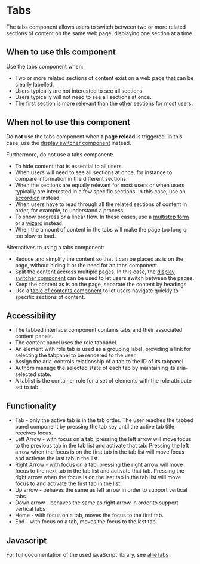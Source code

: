 # Tabs

The tabs component allows users to switch between two or more related sections of content on the same web page, displaying one section at a time.

## When to use this component

Use the tabs component when:

* Two or more related sections of content exist on a web page that can be clearly labelled.
* Users typically are not interested to see all sections.
* Users typically will not need to see all sections at once.
* The first section is more relevant than the other sections for most users.

## When not to use this component

Do **not** use the tabs component when **a page reload** is triggered. In this case, use the <a href="{{path './display-switcher.html'}}">display switcher component</a> instead.

Furthermore, do not use a tabs component:

* To hide content that is essential to all users.
* When users will need to see all sections at once, for instance to compare information in the different sections.
* When the sections are equally relevant for most users or when users typically are interested in a few specific sections. In this case, use an <a href="{{path './accordion.html'}}">accordion</a> instead.
* When users have to read through all the related sections of content in order, for example, to understand a process.
* To show progress or a linear flow. In these cases, use a <a href="{{path './multistep-form.html'}}">multistep form</a> or a <a href="{{path './wizard.html'}}">wizard</a> instead. <!-- @TODO describe in better way in which cases a multistep form or a wizard should be used instead -->
* When the amount of content in the tabs will make the page too long or too slow to load.

Alternatives to using a tabs component:

* Reduce and simplify the content so that it can be placed as is on the page, without hiding it or the need for an tabs component.
* Split the content accross multiple pages. In this case, the <a href="{{path './display-switcher.html'}}">display switcher component</a> can be used to let users switch between the pages.
* Keep the content as is on the page, separate the content by headings.
* Use a <a href="{{path './table-of-contents.html'}}">table of contents component</a> to let users navigate quickly to specific sections of content.

## Accessibility

* The tabbed interface component contains tabs and their associated content panels.
* The content panel uses the role tabpanel.
* An element with role tab is used as a grouping label, providing a link for selecting the tabpanel to be rendered to the user.
* Assign the aria-controls relationship of a tab to the ID of its tabpanel.
* Authors manage the selected state of each tab by maintaining its aria-selected state.
* A tablist is the container role for a set of elements with the role attribute set to tab.

## Functionality

* Tab - only the active tab is in the tab order. The user reaches the tabbed panel component by pressing the tab key until the active tab title receives focus.
* Left Arrow - with focus on a tab, pressing the left arrow will move focus to the previous tab in the tab list and activate that tab. Pressing the left arrow when the focus is on the first tab in the tab list will move focus and activate the last tab in the list.
* Right Arrow - with focus on a tab, pressing the right arrow will move focus to the next tab in the tab list and activate that tab. Pressing the right arrow when the focus is on the last tab in the tab list will move focus to and activate the first tab in the list.
* Up arrow - behaves the same as left arrow in order to support vertical tabs
* Down arrow - behaves the same as right arrow in order to support vertical tabs
* Home - with focus on a tab, moves the focus to the first tab.
* End - with focus on a tab, moves the focus to the last tab.

## Javascript

For full documentation of the used javaScript library, see [allieTabs](https://github.com/BartDelrue/allieTabs)
